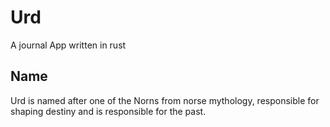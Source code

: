 # Urd
A journal App written in rust

## Name
Urd is named after one of the Norns from norse mythology, responsible for shaping destiny and is responsible for the past.
